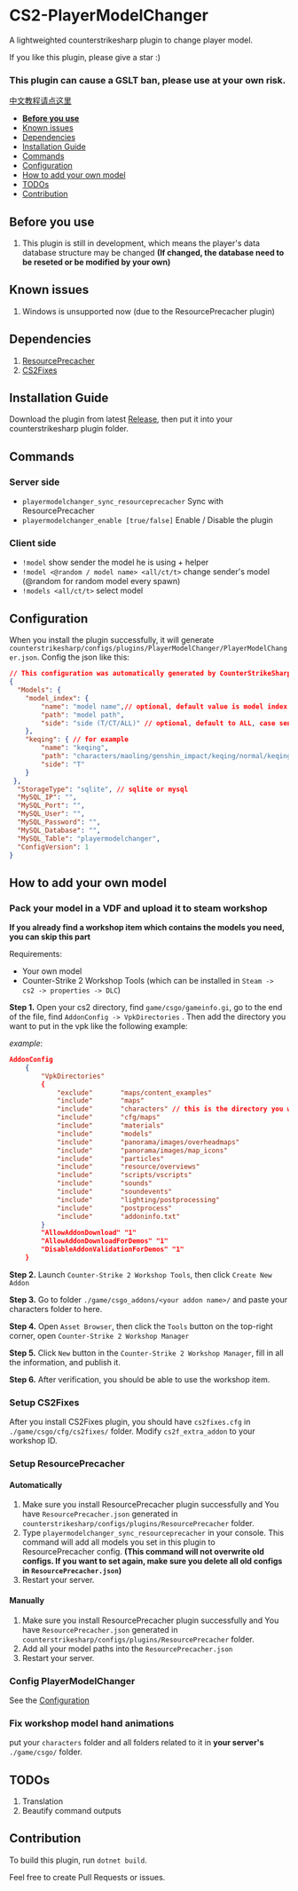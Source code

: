 # CS2-PlayerModelChanger
A lightweighted counterstrikesharp plugin to change player model.

If you like this plugin, please give a star :)
### This plugin can cause a GSLT ban, please use at your own risk.
[中文教程请点这里](https://github.com/samyycX/CS2-PlayerModelChanger/blob/master/README_CN.md)
- **[Before you use](#before-you-use)**
- [Known issues](#known-issues)
- [Dependencies](#dependencies)
- [Installation Guide](#installation-guide)
- [Commands](#commands)
- [Configuration](#configuration)
- [How to add your own model](#how-to-add-your-own-model)
- [TODOs](#todos)
- [Contribution](#contribution)
## Before you use
1. This plugin is still in development, which means the player's data database structure may be changed **(If changed, the database need to be reseted or be modified by your own)**
## Known issues
1. Windows is unsupported now (due to the ResourcePrecacher plugin)

## Dependencies
1. [ResourcePrecacher](https://github.com/KillStr3aK/ResourcePrecacher)
2. [CS2Fixes](https://github.com/Source2ZE/CS2Fixes)

## Installation Guide
Download the plugin from latest [Release](https://github.com/samyycX/CS2-PlayerModelChanger/releases), then put it into your counterstrikesharp plugin folder.

## Commands
### Server side
- `playermodelchanger_sync_resourceprecacher` Sync with ResourcePrecacher
- `playermodelchanger_enable [true/false]` Enable / Disable the plugin
### Client side
- `!model` show sender the model he is using + helper
- `!model <@random / model name> <all/ct/t>` change sender's model (@random for random model every spawn)
- `!models <all/ct/t>` select model
## Configuration
When you install the plugin successfully, it will generate `counterstrikesharp/configs/plugins/PlayerModelChanger/PlayerModelChanger.json`.
Config the json like this:
```json
// This configuration was automatically generated by CounterStrikeSharp for plugin 'PlayerModelChanger', at 2024/02/23 11:41:05
{
  "Models": {
	"model_index": {
		"name": "model name",// optional, default value is model index
		"path": "model path",
		"side": "side (T/CT/ALL)" // optional, default to ALL, case sensitive
	},
	"keqing": { // for example
		"name": "keqing",
		"path": "characters/maoling/genshin_impact/keqing/normal/keqing.vmdl",
		"side": "T"
	} 
 },
  "StorageType": "sqlite", // sqlite or mysql
  "MySQL_IP": "",
  "MySQL_Port": "",
  "MySQL_User": "",
  "MySQL_Password": "",
  "MySQL_Database": "",
  "MySQL_Table": "playermodelchanger",
  "ConfigVersion": 1
}
```

## How to add your own model

### Pack your model in a VDF and upload it to steam workshop
**If you already find a workshop item which contains the models you need, you can skip this part**

Requirements:
- Your own model
- Counter-Strike 2 Workshop Tools (which can be installed in `Steam -> cs2 -> properties -> DLC`)

**Step 1.** Open your cs2 directory, find `game/csgo/gameinfo.gi`,
go to the  end of the file, find `AddonConfig -> VpkDirectories`
. Then add the directory you want to put in the vpk like the following example:


*example*:
```json
AddonConfig	
	{
		"VpkDirectories"
		{
			"exclude"       "maps/content_examples"
			"include"       "maps"
			"include"		"characters" // this is the directory you want to add to the vpk
			"include"       "cfg/maps"
			"include"       "materials"
			"include"       "models"
			"include"       "panorama/images/overheadmaps"
			"include"       "panorama/images/map_icons"
			"include"       "particles"
			"include"       "resource/overviews"
			"include"       "scripts/vscripts"
			"include"       "sounds"
			"include"       "soundevents"
			"include"       "lighting/postprocessing"
			"include"       "postprocess"
			"include"       "addoninfo.txt"
		} 
		"AllowAddonDownload" "1"
		"AllowAddonDownloadForDemos" "1"
		"DisableAddonValidationForDemos" "1"
	}
```

**Step 2.** Launch `Counter-Strike 2 Workshop Tools`, then click `Create New Addon`

**Step 3.** Go to folder `./game/csgo_addons/<your addon name>/` and paste your characters folder to here.

**Step 4.** Open `Asset Browser`, then click the `Tools` button on the top-right corner, open `Counter-Strike 2 Workshop Manager`

**Step 5.** Click `New` button in the `Counter-Strike 2 Workshop Manager`, fill in all the information, and publish it.

**Step 6.** After verification, you should be able to use the workshop item.

### Setup CS2Fixes
After you install CS2Fixes plugin, you should have `cs2fixes.cfg` in `./game/csgo/cfg/cs2fixes/` folder.
Modify `cs2f_extra_addon` to your workshop ID.

### Setup ResourcePrecacher
#### Automatically
1. Make sure you install ResourcePrecacher plugin successfully and You have `ResourcePrecacher.json` generated in `counterstrikesharp/configs/plugins/ResourcePrecacher` folder.
2. Type `playermodelchanger_sync_resourceprecacher` in your console. This command will add all models you set in this plugin to ResourcePrecacher config. **(This command will not overwrite old configs. If you want to set again, make sure you delete all old configs in `ResourcePrecacher.json`)**
3. Restart your server.

#### Manually
1. Make sure you install ResourcePrecacher plugin successfully and You have `ResourcePrecacher.json` generated in `counterstrikesharp/configs/plugins/ResourcePrecacher` folder.
2. Add all your model paths into the `ResourcePrecacher.json`
3. Restart your server.

### Config PlayerModelChanger
See the [Configuration](#configuration)

### Fix workshop model hand animations
put your `characters` folder and all folders related to it in **your server's** `./game/csgo/` folder.

## TODOs
1. Translation
2. Beautify command outputs

## Contribution
To build this plugin, run `dotnet build`.

Feel free to create Pull Requests or issues.